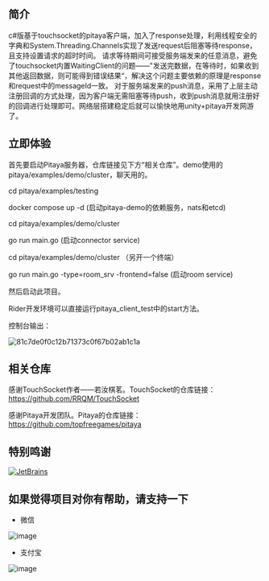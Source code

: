## 简介

c#版基于touchsocket的pitaya客户端，加入了response处理，利用线程安全的字典和System.Threading.Channels实现了发送request后阻塞等待response，且支持设置请求的超时时间。
请求等待期间可接受服务端发来的任意消息，避免了touchsocket内置WaitingClient的问题——"发送完数据，在等待时，如果收到其他返回数据，则可能得到错误结果“，解决这个问题主要依赖的原理是response和request中的messageId一致。
对于服务端发来的push消息，采用了上层主动注册回调的方式处理，因为客户端无需阻塞等待push，收到push消息就用注册好的回调进行处理即可。网络层搭建稳定后就可以愉快地用unity+pitaya开发网游了。

## 立即体验

首先要启动Pitaya服务器，仓库链接见下方“相关仓库”。demo使用的pitaya/examples/demo/cluster，聊天用的。

cd pitaya/examples/testing

docker compose up -d  (启动pitaya-demo的依赖服务，nats和etcd)

cd pitaya/examples/demo/cluster

go run main.go (启动connector service)

cd pitaya/examples/demo/cluster （另开一个终端）

go run main.go -type=room_srv -frontend=false  (启动room service)

然后启动此项目。

Rider开发环境可以直接运行pitaya_client_test中的start方法。

控制台输出：

![81c7de0f0c12b71373c0f67b02ab1c1a](https://github.com/Maingol/PitayaPartner/assets/58876284/311aac94-8078-4c5f-a0be-9fc51f8acddc)


## 相关仓库

感谢TouchSocket作者——若汝棋茗。TouchSocket的仓库链接：https://github.com/RRQM/TouchSocket

感谢Pitaya开发团队。Pitaya的仓库链接：https://github.com/topfreegames/pitaya

## 特别鸣谢

[![JetBrains](https://resources.jetbrains.com/storage/products/company/brand/logos/jb_beam.svg)]( https://jb.gg/OpenSourceSupport)


## 如果觉得项目对你有帮助，请支持一下

- 微信

![image](https://github.com/Maingol/PitayaPartner/assets/58876284/b20fca46-bcda-4105-a968-b4cbe323a497)




- 支付宝

![image](https://github.com/Maingol/PitayaPartner/assets/58876284/5b5c8dd1-276c-427a-973f-0b2075e0eb2d)
